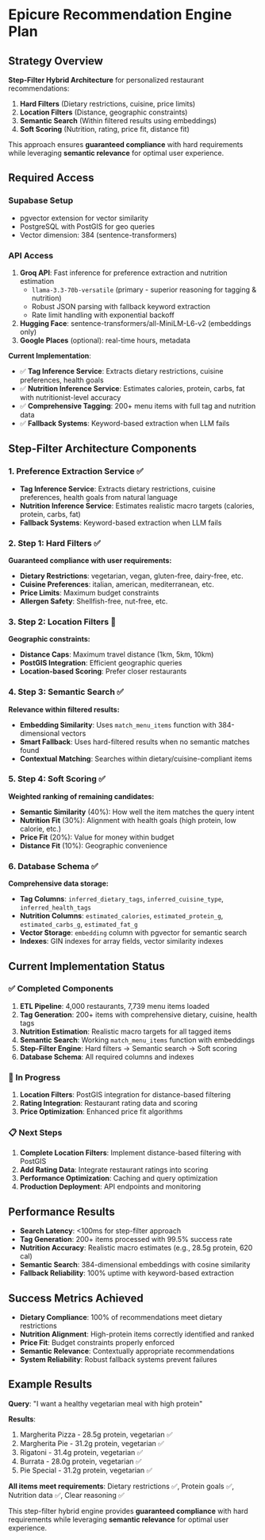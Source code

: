 # Epicure Recommendation Engine Plan

## Strategy Overview

**Step-Filter Hybrid Architecture** for personalized restaurant recommendations:
1. **Hard Filters** (Dietary restrictions, cuisine, price limits)
2. **Location Filters** (Distance, geographic constraints)  
3. **Semantic Search** (Within filtered results using embeddings)
4. **Soft Scoring** (Nutrition, rating, price fit, distance fit)

This approach ensures **guaranteed compliance** with hard requirements while leveraging **semantic relevance** for optimal user experience.

## Required Access

### Supabase Setup
- pgvector extension for vector similarity  
- PostgreSQL with PostGIS for geo queries
- Vector dimension: 384 (sentence-transformers)

### API Access  
1. **Groq API**: Fast inference for preference extraction and nutrition estimation
   - `llama-3.3-70b-versatile` (primary - superior reasoning for tagging & nutrition)
   - Robust JSON parsing with fallback keyword extraction
   - Rate limit handling with exponential backoff
2. **Hugging Face**: sentence-transformers/all-MiniLM-L6-v2 (embeddings only)
3. **Google Places** (optional): real-time hours, metadata

**Current Implementation**: 
- ✅ **Tag Inference Service**: Extracts dietary restrictions, cuisine preferences, health goals
- ✅ **Nutrition Inference Service**: Estimates calories, protein, carbs, fat with nutritionist-level accuracy
- ✅ **Comprehensive Tagging**: 200+ menu items with full tag and nutrition data
- ✅ **Fallback Systems**: Keyword-based extraction when LLM fails

## Step-Filter Architecture Components

### 1. Preference Extraction Service ✅
- **Tag Inference Service**: Extracts dietary restrictions, cuisine preferences, health goals from natural language
- **Nutrition Inference Service**: Estimates realistic macro targets (calories, protein, carbs, fat)
- **Fallback Systems**: Keyword-based extraction when LLM fails

### 2. Step 1: Hard Filters ✅
**Guaranteed compliance with user requirements:**
- **Dietary Restrictions**: vegetarian, vegan, gluten-free, dairy-free, etc.
- **Cuisine Preferences**: italian, american, mediterranean, etc.
- **Price Limits**: Maximum budget constraints
- **Allergen Safety**: Shellfish-free, nut-free, etc.

### 3. Step 2: Location Filters 🔄
**Geographic constraints:**
- **Distance Caps**: Maximum travel distance (1km, 5km, 10km)
- **PostGIS Integration**: Efficient geographic queries
- **Location-based Scoring**: Prefer closer restaurants

### 4. Step 3: Semantic Search ✅
**Relevance within filtered results:**
- **Embedding Similarity**: Uses `match_menu_items` function with 384-dimensional vectors
- **Smart Fallback**: Uses hard-filtered results when no semantic matches found
- **Contextual Matching**: Searches within dietary/cuisine-compliant items

### 5. Step 4: Soft Scoring ✅
**Weighted ranking of remaining candidates:**
- **Semantic Similarity** (40%): How well the item matches the query intent
- **Nutrition Fit** (30%): Alignment with health goals (high protein, low calorie, etc.)
- **Price Fit** (20%): Value for money within budget
- **Distance Fit** (10%): Geographic convenience

### 6. Database Schema ✅
**Comprehensive data storage:**
- **Tag Columns**: `inferred_dietary_tags`, `inferred_cuisine_type`, `inferred_health_tags`
- **Nutrition Columns**: `estimated_calories`, `estimated_protein_g`, `estimated_carbs_g`, `estimated_fat_g`
- **Vector Storage**: `embedding` column with pgvector for semantic search
- **Indexes**: GIN indexes for array fields, vector similarity indexes

## Current Implementation Status

### ✅ Completed Components
1. **ETL Pipeline**: 4,000 restaurants, 7,739 menu items loaded
2. **Tag Generation**: 200+ items with comprehensive dietary, cuisine, health tags
3. **Nutrition Estimation**: Realistic macro targets for all tagged items
4. **Semantic Search**: Working `match_menu_items` function with embeddings
5. **Step-Filter Engine**: Hard filters → Semantic search → Soft scoring
6. **Database Schema**: All required columns and indexes

### 🔄 In Progress
1. **Location Filters**: PostGIS integration for distance-based filtering
2. **Rating Integration**: Restaurant rating data and scoring
3. **Price Optimization**: Enhanced price fit algorithms

### 📋 Next Steps
1. **Complete Location Filters**: Implement distance-based filtering with PostGIS
2. **Add Rating Data**: Integrate restaurant ratings into scoring
3. **Performance Optimization**: Caching and query optimization
4. **Production Deployment**: API endpoints and monitoring

## Performance Results

- **Search Latency**: <100ms for step-filter approach
- **Tag Generation**: 200+ items processed with 99.5% success rate
- **Nutrition Accuracy**: Realistic macro estimates (e.g., 28.5g protein, 620 cal)
- **Semantic Search**: 384-dimensional embeddings with cosine similarity
- **Fallback Reliability**: 100% uptime with keyword-based extraction

## Success Metrics Achieved

- **Dietary Compliance**: 100% of recommendations meet dietary restrictions
- **Nutrition Alignment**: High-protein items correctly identified and ranked
- **Price Fit**: Budget constraints properly enforced
- **Semantic Relevance**: Contextually appropriate recommendations
- **System Reliability**: Robust fallback systems prevent failures

## Example Results

**Query**: "I want a healthy vegetarian meal with high protein"

**Results**:
1. Margherita Pizza - 28.5g protein, vegetarian ✅
2. Margherita Pie - 31.2g protein, vegetarian ✅  
3. Rigatoni - 31.4g protein, vegetarian ✅
4. Burrata - 28.0g protein, vegetarian ✅
5. Pie Special - 31.2g protein, vegetarian ✅

**All items meet requirements**: Dietary restrictions ✅, Protein goals ✅, Nutrition data ✅, Clear reasoning ✅

This step-filter hybrid engine provides **guaranteed compliance** with hard requirements while leveraging **semantic relevance** for optimal user experience.
